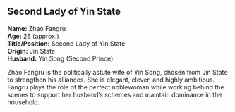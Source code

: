 ## Second Lady of Yin State  
**Name:** Zhao Fangru  
**Age:** 26 (approx.)  
**Title/Position:** Second Lady of Yin State  
**Origin:** Jin State  
**Husband:** Yin Song (Second Prince)

Zhao Fangru is the politically astute wife of Yin Song, chosen from Jin State to strengthen his alliances. She is elegant, clever, and highly ambitious. Fangru plays the role of the perfect noblewoman while working behind the scenes to support her husband’s schemes and maintain dominance in the household.
